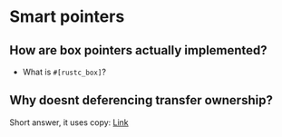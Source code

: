 # Smart pointers

## How are box pointers actually implemented?
- What is `#[rustc_box]`?

## Why doesnt deferencing transfer ownership?

Short answer, it uses copy:
[Link](https://play.rust-lang.org/?version=stable&mode=debug&edition=2021&gist=8c2907b22290b18e1fbb9efaad039919)
